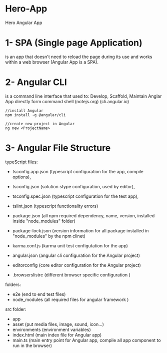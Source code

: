 # Hero-App
Hero Angular App

# 1- SPA (Single page Application) 
is an app that doesn't need to reload the page during its use and works within a web browser (Angular App is a SPA).

# 2- Angular CLI
is a command line interface that used to: Develop, Scaffold, Maintain Anglar App directly form command shell
(notejs.org)
(cli.angular.io)

```
//install Angular
npm install -g @angular/cli

//create new project in Angular 
ng new <ProjectName>
```
# 3- Angular File Structure

typeScript files:

* tsconfig.app.json (typescript configuration for the app, compile options),
* tsconfig.json (solution stype configuration, used by editor),
* tsconfig.spec.json (typescript configuration for the test app),
* tslint.json (typescript functionality errors)

* package.json (all npm required dependency, name, version, installed inside "node_modules" folder)
* package-lock.json (version information for all package installed in "node_modules" by the npm clinet)

* karma.conf.js (karma unit test configutation for the app)

* angular.json (angular cli configuration for the Angular project)

* editorconfig (core editor configuration for the Angular project)

* .browserslistrc (different browser specific configuration )

folders:
* e2e (end to end test files)
* node_modules (all required files for angular framework )

src folder: 
* app 
* asset (put media files, image, sound, icon...)
* environments (environment variables)
* index.html (main index file for Angular app)
* main.ts (main entry point for Angular app, compile all app component to run in the browser)

